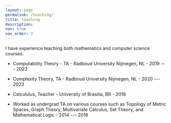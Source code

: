```yaml
---
layout: page
permalink: /teaching/
title: teaching
description:
nav: true
nav_order: 3
---
```


I have experience teaching both mathematics and computer science courses.

* Computability Theory - TA - Radboud University Nijmegen, NL - 2019 --- 2023

* Complexity Theory, TA - Radboud University Nijmegen, NL - 2020 --- 2023

* Calcululus, Teacher - University of Brasilia, BR - 2018

* Worked as undergrad TA on various courses such as
Topology of Metric Spaces, Graph Theory,
Multivariate Calculus,
Set Theory,
and Mathematical Logic - 2014 --- 2018
